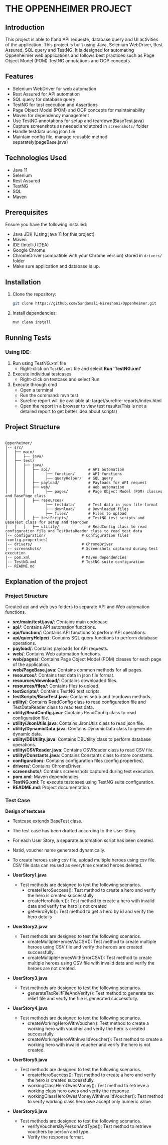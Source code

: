 # THE OPPENHEIMER PROJECT

## Introduction
This project is able to hand API requeste, database query and UI activities of the application.
This project is built using Java, Selenium WebDriver, Rest Assured, SQL query and TestNG.
It is designed for automating Oppenheimer web applications and follows best practices such as 
Page Object Model (POM) 
TestNG annotations and
OOP concepts.

## Features
- Selenium WebDriver for web automation
- Rest Assured for API automation
- SQL query for database query
- TestNG for test execution and Assertions
- Page Object Model (POM) and OOP concepts for maintainability
- Maven for dependency management
- Use TestNG annotations for setup and teardown(BaseTest.java)
- Capture screenshots as needed and stored in `screenshots/` folder
- Handle testdata using json file
- Maintain config file, manage reusable method separately(pageBase.java)

## Technologies Used
- Java 11
- Selenium
- Rest Assured
- TestNG
- SQL
- Maven

## Prerequisites
Ensure you have the following installed:
- Java JDK (Using java 11 for this project)
- Maven
- IDE (IntelliJ IDEA)
- Google Chrome
- ChromeDriver (compatible with your Chrome version) stored in `drivers/` folder
- Make sure application and database is up.

## Installation
1. Clone the repository:
   ```sh
   git clone https://github.com/Sandamali-Niroshani/Oppenheimer.git
   ```
2. Install dependencies:
   ```sh
   mvn clean install
   ```
## Running Tests
### Using IDE:
1. Run using TestNG.xml file
    - Right-click on `TestNG.xml` file and select **Run 'TestNG.xml'**
2. Execute individual testcases 
    - Right-click on testcase and select Run
3. Execute through cmd
    - Open a terminal
    - Run the command: mvn test
    - Surefire report will be available at: target/surefire-reports/index.html
    - Open the report in a browser to view test results(This is not a detailed report to get better idea about scripts)

## Project Structure
```

Oppenheimer/
│-- src/
│   ├── main/
│   │   ├── java/
│   ├── test/
│   │   ├── java/
│   │   │   ├── api/                 # API automation
│   │   │   │     ├── function/      # API functions
│   │   │   │     ├── queryHelper/   # SQL query
│   │   │   ├── payload/             # Payloads for API request
│   │   │   ├── web/                 # Web automation
│   │   │   │     ├── pages/         # Page Object Model (POM) classes and BasePage class
│   │   │   ├── resources/           
│   │   │         ├── testdata/      # Test data in json file format
│   │   │         ├── download/      # Downloaded files
│   │   │         ├── files/         # Files to upload
│   │   │   ├── testScripts/         # TestNG test scripts and BaseTest class for setup and teardown         
│   │   │   ├── utility/             # ReadConfig class to read configuration file and TestDataReader class to read test data                                  
│-- configuration/                # Configuration files (config.properties) 
│-- drivers/                      # ChromeDriver
│-- screenshots/                  # Screenshots captured during test execution
|-- pom.xml                       # Maven dependencies
│-- TestNG.xml                    # TestNG suite configuration
│-- README.md
```

## Explanation of the project
### Project Structure
Created api and web two folders to separate API and Web automation functions.

- **src/main/test/java/**: Contains main codebase.
- **api/**: Contains API automation functions.
- **api/function/**: Contains API functions to perform API operations.
- **api/queryHelper/**: Contains SQL query functions to perform database operations.
- **payload/**: Contains payloads for API requests.
- **web/**: Contains Web automation functions.
- **web/pages/**: Contains Page Object Model (POM) classes for each page of the application. 
- **web/PageBase.java**: Contains common methods for all pages.
- **resources/**: Contains test data in json file format.
- **resources/download/**: Contains downloaded files.
- **resources/files/**: Contains files to upload.
- **testScripts/**: Contains TestNG test scripts.
- **testScripts/BaseTest.java**: Contains setup and teardown methods.
- **utility/**: Contains ReadConfig class to read configuration file and TestDataReader class to read test data.
- **utility/ReadConfig.java**: Contains ReadConfig class to read configuration file.
- **utility/JsonUtils.java**: Contains JsonUtils class to read json file.
- **utility/DynamicData.java**: Contains DynamicData class to generate dynamic data.
- **utility/DBUtility.java**: Contains DBUtility class to perform database operations.
- **utility/CSVReader.java**: Contains CSVReader class to read CSV file.
- **utility/Constants.java**: Contains Constants class to store constants.
- **configuration/**: Contains configuration files (config.properties). 
- **drivers/**: Contains ChromeDriver.
- **screenshots/**: Contains screenshots captured during test execution.
- **pom.xml**: Maven dependencies.
- **TestNG.xml**: To execute testcases using TestNG suite configuration.
- **README.md**: Project documentation.


### Test Case

**Design of testcase**

- Testcase extends BaseTest class.
- The test case has been drafted according to the User Story.
- For each User Story, a separate automation script has been created.
- Natid, voucher name generated dynamically.
- To create heroes using csv file, upload multiple heroes using csv file. CSV file data
can reused as everytime created heroes deleted.

- **UserStory1.java**
    - Test methods are designed to test the following scenarios.
        - createHeroSuccess(): Test method to create a hero and verify the hero is created successfully.
        - createHeroFailure(): Test method to create a hero with invalid data and verify the hero is not created
        - getHeroById(): Test method to get a hero by id and verify the hero details


- **UserStory2.java**
     - Test methods are designed to test the following scenarios.
         - createMultipleHeroesViaCSV(): Test method to create multiple heroes using CSV file and verify the heroes are created successfully.
         - createMultipleHeroesWithErrorCSV(): Test method to create multiple heroes using CSV file with invalid data and verify the heroes are not created.


- **UserStory3.java**
    - Test methods are designed to test the following scenarios.
         - generateTaxRelifFileAndVerify(): Test method to generate tax relief file and verify the file is generated successfully.


- **UserStory4.java**
     - Test methods are designed to test the following scenarios.
         - createWorkingHeroWithVoucher(): Test method to create a working hero with voucher and verify the hero is created successfully.
         - createWorkingHeroWithInvalidVoucher(): Test method to create a working hero with invalid voucher and verify the hero is not created.


- **UserStory5.java**
    - Test methods are designed to test the following scenarios.
         - createHeroSuccess(): Test method to create a hero and verify the hero is created successfully.
         - workingClassHeroOwesMoney(): Test method to retrieve a working class hero owes and verify the response.
         - workingClassHeroOwesMoneyWithInvalidVoucher(): Test method to verify working class hero owe accept only numeric value.


- **UserStory6.java**
     - Test methods are designed to test the following scenarios.
         - verifyVouchersByPersonAndType(): Test method to retrieve vouchers by person and type.
         - Verify the response format.





